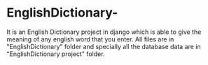 # EnglishDictionary-
It is an English Dictionary project in django which is able to give the meaning of any english word that you enter.
All files are in "EnglishDictionary" folder and specially all the database data are in "EnglishDictionary project" folder.
